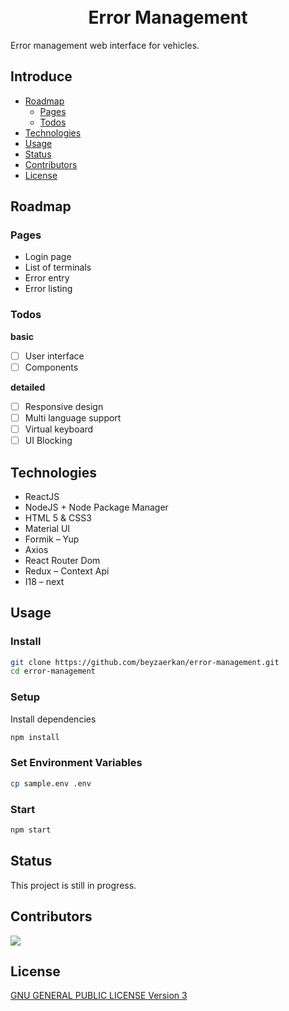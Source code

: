 <h1 align="center">
 <br/>
 Error Management
</h1>

Error management web interface for vehicles.

## Introduce
+ [Roadmap](#roadmap)
  + [Pages](#pages)
  + [Todos](#todos)
+ [Technologies](#technologies)
+ [Usage](#usage)
+ [Status](#status)
+ [Contributors](#contributors)
+ [License](#license)

## Roadmap
### Pages
- Login page
- List of terminals
- Error entry
- Error listing

### Todos

**basic**
- [ ] User interface
- [ ] Components

**detailed**
- [ ] Responsive design
- [ ] Multi language support
- [ ] Virtual keyboard
- [ ] UI Blocking

## Technologies
- ReactJS
- NodeJS + Node Package Manager
- HTML 5 & CSS3
- Material UI
- Formik – Yup
- Axios
- React Router Dom
- Redux – Context Api
- I18 – next


## Usage
### Install
```bash
git clone https://github.com/beyzaerkan/error-management.git
cd error-management
```

### Setup
Install dependencies
```bash
npm install
```

### Set Environment Variables
```bash
cp sample.env .env
```

### Start
```bash
npm start
```

## Status
This project is still in progress.

## Contributors
<a href = "https://github.com/beyzaerkan/error-management/graphs/contributors">
  <img src = "https://contrib.rocks/image?repo=beyzaerkan/error-management"/>
</a>

## License
[GNU GENERAL PUBLIC LICENSE Version 3](./LICENSE)
